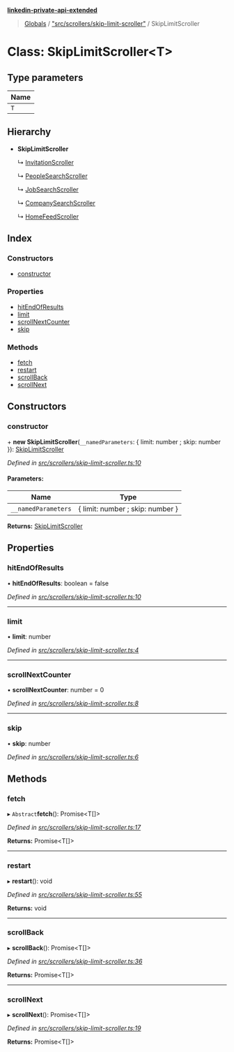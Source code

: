 **[linkedin-private-api-extended](../README.md)**

> [Globals](../globals.md) / ["src/scrollers/skip-limit-scroller"](../modules/_src_scrollers_skip_limit_scroller_.md) / SkipLimitScroller

# Class: SkipLimitScroller<T\>

## Type parameters

Name |
------ |
`T` |

## Hierarchy

* **SkipLimitScroller**

  ↳ [InvitationScroller](_src_scrollers_invitation_scroller_.invitationscroller.md)

  ↳ [PeopleSearchScroller](_src_scrollers_people_search_scroller_.peoplesearchscroller.md)

  ↳ [JobSearchScroller](_src_scrollers_job_search_scroller_.jobsearchscroller.md)

  ↳ [CompanySearchScroller](_src_scrollers_company_search_scroller_.companysearchscroller.md)

  ↳ [HomeFeedScroller](_src_scrollers_home_feed_scroller_.homefeedscroller.md)

## Index

### Constructors

* [constructor](_src_scrollers_skip_limit_scroller_.skiplimitscroller.md#constructor)

### Properties

* [hitEndOfResults](_src_scrollers_skip_limit_scroller_.skiplimitscroller.md#hitendofresults)
* [limit](_src_scrollers_skip_limit_scroller_.skiplimitscroller.md#limit)
* [scrollNextCounter](_src_scrollers_skip_limit_scroller_.skiplimitscroller.md#scrollnextcounter)
* [skip](_src_scrollers_skip_limit_scroller_.skiplimitscroller.md#skip)

### Methods

* [fetch](_src_scrollers_skip_limit_scroller_.skiplimitscroller.md#fetch)
* [restart](_src_scrollers_skip_limit_scroller_.skiplimitscroller.md#restart)
* [scrollBack](_src_scrollers_skip_limit_scroller_.skiplimitscroller.md#scrollback)
* [scrollNext](_src_scrollers_skip_limit_scroller_.skiplimitscroller.md#scrollnext)

## Constructors

### constructor

\+ **new SkipLimitScroller**(`__namedParameters`: { limit: number ; skip: number  }): [SkipLimitScroller](_src_scrollers_skip_limit_scroller_.skiplimitscroller.md)

*Defined in [src/scrollers/skip-limit-scroller.ts:10](https://github.com/khanhtranngoccva/linkedin-private-api/blob/0b23a8c/src/scrollers/skip-limit-scroller.ts#L10)*

#### Parameters:

Name | Type |
------ | ------ |
`__namedParameters` | { limit: number ; skip: number  } |

**Returns:** [SkipLimitScroller](_src_scrollers_skip_limit_scroller_.skiplimitscroller.md)

## Properties

### hitEndOfResults

•  **hitEndOfResults**: boolean = false

*Defined in [src/scrollers/skip-limit-scroller.ts:10](https://github.com/khanhtranngoccva/linkedin-private-api/blob/0b23a8c/src/scrollers/skip-limit-scroller.ts#L10)*

___

### limit

•  **limit**: number

*Defined in [src/scrollers/skip-limit-scroller.ts:4](https://github.com/khanhtranngoccva/linkedin-private-api/blob/0b23a8c/src/scrollers/skip-limit-scroller.ts#L4)*

___

### scrollNextCounter

•  **scrollNextCounter**: number = 0

*Defined in [src/scrollers/skip-limit-scroller.ts:8](https://github.com/khanhtranngoccva/linkedin-private-api/blob/0b23a8c/src/scrollers/skip-limit-scroller.ts#L8)*

___

### skip

•  **skip**: number

*Defined in [src/scrollers/skip-limit-scroller.ts:6](https://github.com/khanhtranngoccva/linkedin-private-api/blob/0b23a8c/src/scrollers/skip-limit-scroller.ts#L6)*

## Methods

### fetch

▸ `Abstract`**fetch**(): Promise<T[]\>

*Defined in [src/scrollers/skip-limit-scroller.ts:17](https://github.com/khanhtranngoccva/linkedin-private-api/blob/0b23a8c/src/scrollers/skip-limit-scroller.ts#L17)*

**Returns:** Promise<T[]\>

___

### restart

▸ **restart**(): void

*Defined in [src/scrollers/skip-limit-scroller.ts:55](https://github.com/khanhtranngoccva/linkedin-private-api/blob/0b23a8c/src/scrollers/skip-limit-scroller.ts#L55)*

**Returns:** void

___

### scrollBack

▸ **scrollBack**(): Promise<T[]\>

*Defined in [src/scrollers/skip-limit-scroller.ts:36](https://github.com/khanhtranngoccva/linkedin-private-api/blob/0b23a8c/src/scrollers/skip-limit-scroller.ts#L36)*

**Returns:** Promise<T[]\>

___

### scrollNext

▸ **scrollNext**(): Promise<T[]\>

*Defined in [src/scrollers/skip-limit-scroller.ts:19](https://github.com/khanhtranngoccva/linkedin-private-api/blob/0b23a8c/src/scrollers/skip-limit-scroller.ts#L19)*

**Returns:** Promise<T[]\>
